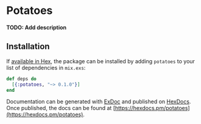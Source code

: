 # Potatoes

**TODO: Add description**

## Installation

If [available in Hex](https://hex.pm/docs/publish), the package can be installed
by adding `potatoes` to your list of dependencies in `mix.exs`:

```elixir
def deps do
  [{:potatoes, "~> 0.1.0"}]
end
```

Documentation can be generated with [ExDoc](https://github.com/elixir-lang/ex_doc)
and published on [HexDocs](https://hexdocs.pm). Once published, the docs can
be found at [https://hexdocs.pm/potatoes](https://hexdocs.pm/potatoes).

